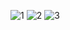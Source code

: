 ![1](https://user-images.githubusercontent.com/25137836/152384679-201e5365-82cd-4242-abf4-313cfa83706d.PNG)
![2](https://user-images.githubusercontent.com/25137836/152384697-50e70b66-a322-4691-88b8-9496ca3a9155.PNG)
![3](https://user-images.githubusercontent.com/25137836/152384706-5cf3be89-ba8b-4afd-a963-c53af128ced4.PNG)
